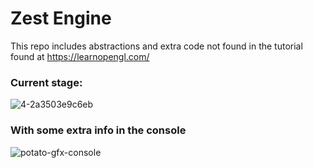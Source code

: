 # Zest Engine

This repo includes abstractions and extra code not found in the tutorial found at https://learnopengl.com/ 

### Current stage: 

![4-2a3503e9c6eb](https://user-images.githubusercontent.com/29679352/129731469-c4cfde08-67df-43f8-b00f-fdf10be6b7dd.gif)

### With some extra info in the console 

![potato-gfx-console](https://user-images.githubusercontent.com/29679352/126327782-40a061af-c47a-4747-93e0-2e019a91c65a.PNG)
